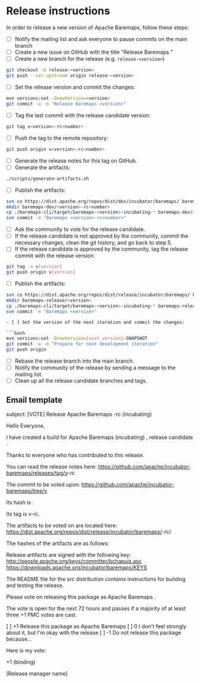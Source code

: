 # Release instructions

In order to release a new version of Apache Baremaps, follow these steps:

- [ ] Notify the mailing list and ask everyone to pause commits on the main branch
- [ ] Create a new issue on GitHub with the title "Release Baremaps <version>"
- [ ] Create a new branch for the release (e.g. `release-<version>`)

```bash
git checkout -b release-<version>
git push --set-upstream origin release-<version>
```

- [ ] Set the release version and commit the changes:

```bash 
mvn versions:set -DnewVersion=<version>
git commit -a -m "Release Baremaps <version>"
```

- [ ] Tag the last commit with the release candidate version:

```bash
git tag v<version>-rc<number>
```

- [ ] Push the tag to the remote repository:

```bash
git push origin v<version>-rc<number>
```

- [ ] Generate the release notes for this tag on GitHub.
- [ ] Generate the artifacts:

```bash
./scripts/generate-artifacts.sh
```

- [ ] Publish the artifacts:

```bash
svn co https://dist.apache.org/repos/dist/dev/incubator/baremaps/ baremaps-dev
mkdir baremaps-dev/<version>-rc<number>
cp ./baremaps-cli/target/baremaps-<version>-incubating-* baremaps-dev/<version>-rc<number>/.
svn commit -m "Baremaps <version>-rc<number>"
```

- [ ] Ask the community to vote for the release candidate.
- [ ] If the release candidate is not approved by the community, commit the necessary changes, clean the git history, and go back to step 5.
- [ ] If the release candidate is approved by the community, tag the release commit with the release version:

```bash
git tag -a v[version]
git push origin v[version]
```

- [ ] Publish the artifacts:

```bash
svn co https://dist.apache.org/repos/dist/release/incubator/baremaps/ baremaps-release
mkdir baremaps-release/<version>
cp ./baremaps-cli/target/baremaps-<version>-incubating-* baremaps-release/<version>/.
svn commit -m "Baremaps <version>"

- [ ] Set the version of the next iteration and commit the changes:

```bash
mvn versions:set -DnewVersion=[next_version]-SNAPSHOT
git commit -a -m "Prepare for next development iteration"
git push origin
```

- [ ] Rebase the release branch into the main branch.
- [ ] Notify the community of the release by sending a message to the mailing list.
- [ ] Clean up all the release candidate branches and tags.

## Email template

subject: [VOTE] Release Apache Baremaps <version>-rc<number> (incubating)

Hello Everyone,

I have created a build for Apache Baremaps (incubating) <version>, release candidate <number>.

Thanks to everyone who has contributed to this release.

You can read the release notes here:
https://github.com/apache/incubator-baremaps/releases/tag/v<version>-rc<number>

The commit to be voted upon:
https://github.com/apache/incubator-baremaps/tree/v<version>

Its hash is <hash>.

Its tag is v<version>-rc<number>.

The artifacts to be voted on are located here:
https://dist.apache.org/repos/dist/release/incubator/baremaps/<version>-rc<number>/

The hashes of the artifacts are as follows:
<src>
<bin>

Release artifacts are signed with the following key:
http://people.apache.org/keys/committer/bchapuis.asc
https://downloads.apache.org/incubator/baremaps/KEYS

The README file for the src distribution contains instructions for building and testing the release.

Please vote on releasing this package as Apache Baremaps <version>.

The vote is open for the next 72 hours and passes if a majority of at least three +1 PMC votes are cast.

[ ] +1 Release this package as Apache Baremaps <version>
[ ] 0 I don't feel strongly about it, but I'm okay with the release
[ ] -1 Do not release this package because...

Here is my vote:

+1 (binding)

[Release manager name]
